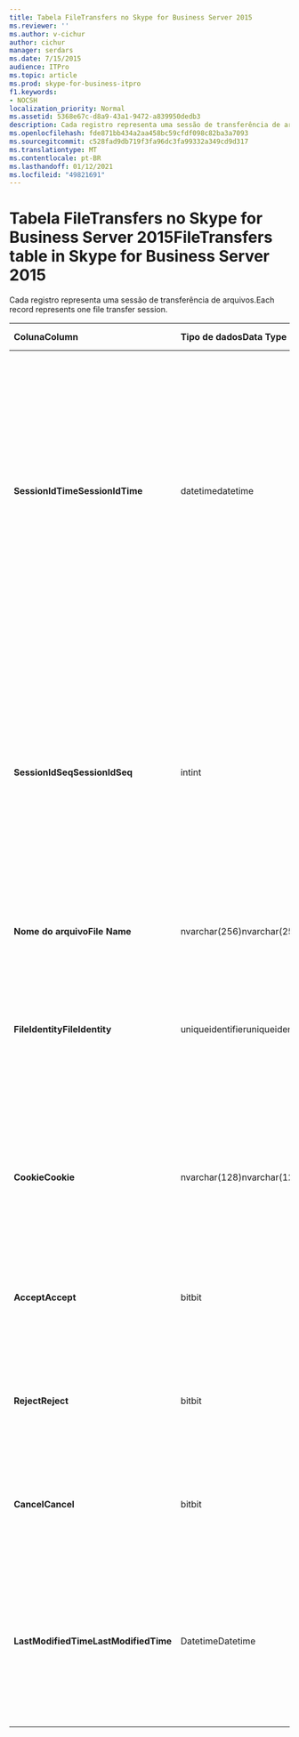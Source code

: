 ```yaml
---
title: Tabela FileTransfers no Skype for Business Server 2015
ms.reviewer: ''
ms.author: v-cichur
author: cichur
manager: serdars
ms.date: 7/15/2015
audience: ITPro
ms.topic: article
ms.prod: skype-for-business-itpro
f1.keywords:
- NOCSH
localization_priority: Normal
ms.assetid: 5368e67c-d8a9-43a1-9472-a839950dedb3
description: Cada registro representa uma sessão de transferência de arquivos.
ms.openlocfilehash: fde871bb434a2aa458bc59cfdf098c82ba3a7093
ms.sourcegitcommit: c528fad9db719f3fa96dc3fa99332a349cd9d317
ms.translationtype: MT
ms.contentlocale: pt-BR
ms.lasthandoff: 01/12/2021
ms.locfileid: "49821691"
---
```

# <a name="filetransfers-table-in-skype-for-business-server-2015"></a><span data-ttu-id="2f6a0-103">Tabela FileTransfers no Skype for Business Server 2015</span><span class="sxs-lookup"><span data-stu-id="2f6a0-103">FileTransfers table in Skype for Business Server 2015</span></span>
 
<span data-ttu-id="2f6a0-104">Cada registro representa uma sessão de transferência de arquivos.</span><span class="sxs-lookup"><span data-stu-id="2f6a0-104">Each record represents one file transfer session.</span></span>
  
|<span data-ttu-id="2f6a0-105">**Coluna**</span><span class="sxs-lookup"><span data-stu-id="2f6a0-105">**Column**</span></span>|<span data-ttu-id="2f6a0-106">**Tipo de dados**</span><span class="sxs-lookup"><span data-stu-id="2f6a0-106">**Data Type**</span></span>|<span data-ttu-id="2f6a0-107">**Chave/Índice**</span><span class="sxs-lookup"><span data-stu-id="2f6a0-107">**Key/Index**</span></span>|<span data-ttu-id="2f6a0-108">**Detalhes**</span><span class="sxs-lookup"><span data-stu-id="2f6a0-108">**Details**</span></span>|
|:-----|:-----|:-----|:-----|
|<span data-ttu-id="2f6a0-109">**SessionIdTime**</span><span class="sxs-lookup"><span data-stu-id="2f6a0-109">**SessionIdTime**</span></span> <br/> |<span data-ttu-id="2f6a0-110">datetime</span><span class="sxs-lookup"><span data-stu-id="2f6a0-110">datetime</span></span>  <br/> |<span data-ttu-id="2f6a0-111">Primário, Estrangeiro</span><span class="sxs-lookup"><span data-stu-id="2f6a0-111">Primary, Foreign</span></span>  <br/> |<span data-ttu-id="2f6a0-112">Tempo da solicitação de sessão.</span><span class="sxs-lookup"><span data-stu-id="2f6a0-112">Time of session request.</span></span> <span data-ttu-id="2f6a0-113">Usado em conjunto com **SessionIdSeq** para identificar exclusivamente uma sessão.</span><span class="sxs-lookup"><span data-stu-id="2f6a0-113">Used in conjunction with **SessionIdSeq** to uniquely identify a session.</span></span> <span data-ttu-id="2f6a0-114">Consulte a [tabela Dialogs no Skype for Business Server 2015](dialogs.md) para obter mais informações.</span><span class="sxs-lookup"><span data-stu-id="2f6a0-114">See the [Dialogs table in Skype for Business Server 2015](dialogs.md) for more information.</span></span> <br/> |
|<span data-ttu-id="2f6a0-115">**SessionIdSeq**</span><span class="sxs-lookup"><span data-stu-id="2f6a0-115">**SessionIdSeq**</span></span> <br/> |<span data-ttu-id="2f6a0-116">int</span><span class="sxs-lookup"><span data-stu-id="2f6a0-116">int</span></span>  <br/> |<span data-ttu-id="2f6a0-117">Primário, Estrangeiro</span><span class="sxs-lookup"><span data-stu-id="2f6a0-117">Primary, Foreign</span></span>  <br/> |<span data-ttu-id="2f6a0-118">O número de ID para identificar a sessão.</span><span class="sxs-lookup"><span data-stu-id="2f6a0-118">ID number to identify the session.</span></span> <span data-ttu-id="2f6a0-119">Usado em conjunto com **SessionIdTime** para identificar exclusivamente uma sessão.</span><span class="sxs-lookup"><span data-stu-id="2f6a0-119">Used in conjunction with **SessionIdTime** to uniquely identify a session.</span></span> <span data-ttu-id="2f6a0-120">Consulte a [tabela Dialogs no Skype for Business Server 2015](dialogs.md) para obter mais informações.</span><span class="sxs-lookup"><span data-stu-id="2f6a0-120">See the [Dialogs table in Skype for Business Server 2015](dialogs.md) for more information.</span></span> <br/> |
|<span data-ttu-id="2f6a0-121">**Nome do arquivo**</span><span class="sxs-lookup"><span data-stu-id="2f6a0-121">**File Name**</span></span> <br/> |<span data-ttu-id="2f6a0-122">nvarchar(256)</span><span class="sxs-lookup"><span data-stu-id="2f6a0-122">nvarchar(256)</span></span>  <br/> ||<span data-ttu-id="2f6a0-123">Nome do arquivo.</span><span class="sxs-lookup"><span data-stu-id="2f6a0-123">Name of the file.</span></span>  <br/> |
|<span data-ttu-id="2f6a0-124">**FileIdentity**</span><span class="sxs-lookup"><span data-stu-id="2f6a0-124">**FileIdentity**</span></span> <br/> |<span data-ttu-id="2f6a0-125">uniqueidentifier</span><span class="sxs-lookup"><span data-stu-id="2f6a0-125">uniqueidentifier</span></span>  <br/> ||<span data-ttu-id="2f6a0-126">Identificador exclusivo para distinguir entre as transferências de arquivo envolvendo o mesmo nome do arquivo.</span><span class="sxs-lookup"><span data-stu-id="2f6a0-126">Unique identifier to distinguish between file transfers involving the same file name.</span></span>  <br/> |
|<span data-ttu-id="2f6a0-127">**Cookie**</span><span class="sxs-lookup"><span data-stu-id="2f6a0-127">**Cookie**</span></span> <br/> |<span data-ttu-id="2f6a0-128">nvarchar(128)</span><span class="sxs-lookup"><span data-stu-id="2f6a0-128">nvarchar(128)</span></span>  <br/> |<span data-ttu-id="2f6a0-129">Primário</span><span class="sxs-lookup"><span data-stu-id="2f6a0-129">Primary</span></span>  <br/> |<span data-ttu-id="2f6a0-130">Usado para identificar cada mensagem de acompanhamento como sendo associado a este.</span><span class="sxs-lookup"><span data-stu-id="2f6a0-130">Used to identify every follow-up message as being associated with this one.</span></span>  <br/> |
|<span data-ttu-id="2f6a0-131">**Accept**</span><span class="sxs-lookup"><span data-stu-id="2f6a0-131">**Accept**</span></span> <br/> |<span data-ttu-id="2f6a0-132">bit</span><span class="sxs-lookup"><span data-stu-id="2f6a0-132">bit</span></span>  <br/> ||<span data-ttu-id="2f6a0-p103">Pode ser TRUE ou NULL. Se for TRUE, Rejeitar e Cancelar serão NULL.</span><span class="sxs-lookup"><span data-stu-id="2f6a0-p103">Can be TRUE or NULL. If TRUE, then Reject and Cancel will be NULL.</span></span>  <br/> |
|<span data-ttu-id="2f6a0-135">**Reject**</span><span class="sxs-lookup"><span data-stu-id="2f6a0-135">**Reject**</span></span> <br/> |<span data-ttu-id="2f6a0-136">bit</span><span class="sxs-lookup"><span data-stu-id="2f6a0-136">bit</span></span>  <br/> ||<span data-ttu-id="2f6a0-p104">Pode ser TRUE ou NULL. Se for TRUE, Aceitar e Cancelar serão NULL.</span><span class="sxs-lookup"><span data-stu-id="2f6a0-p104">Can be TRUE or NULL. If TRUE, then Accept and Cancel will be NULL.</span></span>  <br/> |
|<span data-ttu-id="2f6a0-139">**Cancel**</span><span class="sxs-lookup"><span data-stu-id="2f6a0-139">**Cancel**</span></span> <br/> |<span data-ttu-id="2f6a0-140">bit</span><span class="sxs-lookup"><span data-stu-id="2f6a0-140">bit</span></span>  <br/> ||<span data-ttu-id="2f6a0-p105">Pode ser TRUE ou NULL. Se for TRUE, Aceitar e Rejeitar serão NULL.</span><span class="sxs-lookup"><span data-stu-id="2f6a0-p105">Can be TRUE or NULL. If TRUE, then Accept and Reject will be NULL.</span></span>  <br/> |
|<span data-ttu-id="2f6a0-143">**LastModifiedTime**</span><span class="sxs-lookup"><span data-stu-id="2f6a0-143">**LastModifiedTime**</span></span> <br/> |<span data-ttu-id="2f6a0-144">Datetime</span><span class="sxs-lookup"><span data-stu-id="2f6a0-144">Datetime</span></span>  <br/> ||<span data-ttu-id="2f6a0-145">Para uso interno pelo serviço de Monitoramento.</span><span class="sxs-lookup"><span data-stu-id="2f6a0-145">For internal use by the Monitoring service.</span></span>  <br/> <span data-ttu-id="2f6a0-146">Esse campo foi introduzido no Skype for Business Server 2015.</span><span class="sxs-lookup"><span data-stu-id="2f6a0-146">This field was introduced in Skype for Business Server 2015.</span></span>  <br/> |
   


